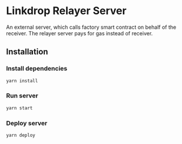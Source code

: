 # Linkdrop Relayer Server

An external server, which calls factory smart contract on behalf of the receiver. The relayer server pays for gas instead of receiver.

## Installation

### Install dependencies

```bash
yarn install
```

### Run server

```bash
yarn start
```

### Deploy server

```bash
yarn deploy
```

